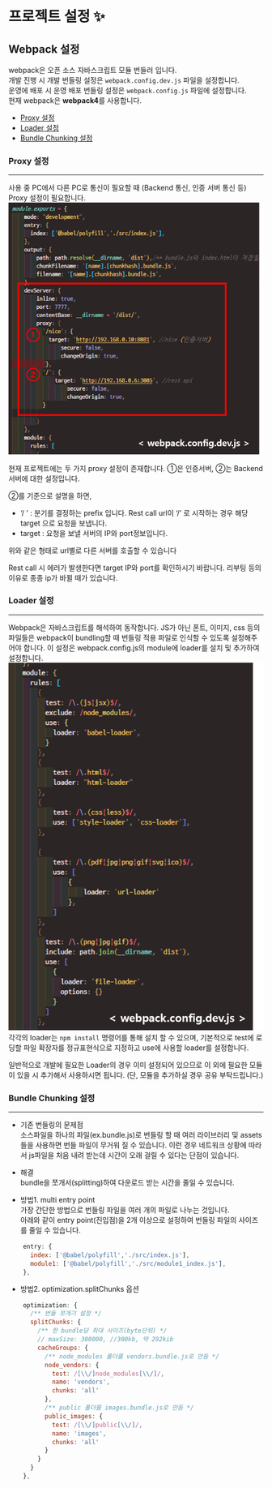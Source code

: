 # 프로젝트 설정 :sparkles:


## Webpack 설정
webpack은 오픈 소스 자바스크립트 모듈 번들러 입니다.  
개발 진행 시 개발 번들링 설정은 `webpack.config.dev.js` 파일을 설정합니다.  
운영에 배포 시 운영 배포 번들링 설정은 `webpack.config.js` 파일에 설정합니다.  
현재 webpack은 **webpack4**를 사용합니다.  
* [Proxy 설정](#Proxy-설정)  
* [Loader 설정](#Loader-설정)  
* [Bundle Chunking 설정](#Bundle-Chunking-설정)  

### Proxy 설정
---------------------------
사용 중 PC에서 다른 PC로 통신이 필요할 때 (Backend 통신, 인증 서버 통신 등) Proxy 설정이 필요합니다.
![proxt_setting](./img/project_setting_proxy_setting.png)

현재 프로젝트에는 두 가지 proxy 설정이 존재합니다.
①은 인증서버, ②는 Backend 서버에 대한 설정입니다.

②를 기준으로 설명을 하면,
- ‘/ ’ : 분기를 결정하는 prefix 입니다. 
         Rest call url이 ‘/’ 로 시작하는 경우 해당 target
         으로 요청을 보냅니다.
- target : 요청을 보낼 서버의 IP와 port정보입니다.

위와 같은 형태로 url별로 다른 서버를 호출할 수 있습니다

Rest call 시 에러가 발생한다면 target IP와 port를 확인하시기 바랍니다. 리부팅 등의 이유로 종종 ip가 바뀔 때가 있습니다.

### Loader 설정
---------------------------
Webpack은 자바스크립트를 해석하여 동작합니다. JS가 아닌 폰트, 이미지, css 등의 파일들은 webpack이 bundling할 때 번들링 적용 파일로 인식할 수 있도록 설정해주어야 합니다. 이 설정은 webpack.config.js의 module에 loader를 설치 및 추가하여 설정합니다.  
![module_setting](./img/project_setting_module_setting.png)  
각각의 loader는 `npm install` 명령어를 통해 설치 할 수 있으며, 기본적으로 test에 로딩할 파일 확장자를 정규표현식으로 지정하고 use에 사용할 loader를 설정합니다.

일반적으로 개발에 필요한 Loader의 경우 이미 설정되어 있으므로 이 외에 필요한 모듈이 있을 시 추가해서 사용하시면 됩니다.
(단, 모듈을 추가하실 경우 공유 부탁드립니다.) 

### Bundle Chunking 설정
---------------------------
* 기존 번들링의 문제점  
소스파일을 하나의 파일(ex.bundle.js)로 번들링 할 때 여러 라이브러리 및 assets들을 사용하면 번들 파일이 무거워 질 수 있습니다. 이런 경우 네트워크 상황에 따라서 js파일을 처음 내려 받는데 시간이 오래 걸릴 수 있다는 단점이 있습니다.

* 해결  
bundle을 쪼개서(splitting)하여 다운로드 받는 시간을 줄일 수 있습니다.

* 방법1. multi entry point  
가장 간단한 방법으로 번들링 파일을 여러 개의 파일로 나누는 것입니다.  
아래와 같이 entry point(진입점)을 2개 이상으로 설정하여 번들링 파일의 사이즈를 줄일 수 있습니다. 
```js
    entry: {
      index: ['@babel/polyfill','./src/index.js'],
      module1: ['@babel/polyfill','./src/module1_index.js'],
    },
````

* 방법2. optimization.splitChunks 옵션
```js
    optimization: {
      /** 번들 쪼개기 설정 */
      splitChunks: {
        /** 한 bundle당 최대 사이즈(byte단위) */
        // maxSize: 300000, //300kb, 약 292kib
        cacheGroups: {
          /** node_modules 폴더를 vendors.bundle.js로 만듬 */
          node_vendors: {
            test: /[\\/]node_modules[\\/]/,
            name: 'vendors',
            chunks: 'all'
          },
          /** public 폴더를 images.bundle.js로 만듬 */
          public_images: {
            test: /[\\/]public[\\/]/,
            name: 'images',
            chunks: 'all'
          }
        }
      }
    },
```
